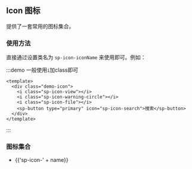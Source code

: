 <script>
  var iconList = require('site/icon.json');
  export default {
    data() {
      return {
        icons: iconList
      };
    }
  }
</script>

## Icon 图标

提供了一套常用的图标集合。

### 使用方法

直接通过设置类名为 `sp-icon-iconName` 来使用即可。例如：

:::demo 一般使用`i`加class即可
```vue
<template>
  <div class="demo-icon">
    <i class="sp-icon-view"></i>
    <i class="sp-icon-warning-circle"></i>
    <i class="sp-icon-file"></i>
    <sp-button type="primary" icon="sp-icon-search">搜索</sp-button>
  </div>
</template>
```
:::

### 图标集合

<ul class="icon-list">
  <li v-for="name in icons" :key="name">
    <span>
      <i :class="'sp-icon-' + name"></i>
      <span class="icon-name">{{'sp-icon-' + name}}</span>
    </span>
  </li>
</ul>

<style>
  .components--main {
    .demo-icon > i {
      color: #606266;
      margin: 0 20px;
      font-size: 1.5em;
      vertical-align: middle;
    }
    .demo-icon > button {
      margin: 0 20px;
    }
    .content > ul.icon-list {
      overflow: hidden;
      list-style: none;
      padding: 0;
      border: solid 1px #eaeefb;
      border-radius: 4px;
    }
    .icon-list li {
      float: left;
      width: 10%;
      text-align: center;
      height: 120px;
      line-height: 120px;
      color: #666;
      font-size: 13px;
      transition: color .15s linear;
      border-right: 1px solid #eee;
      border-bottom: 1px solid #eee;
      margin-right: -1px;
      margin-bottom: -1px;
      vertical-align: middle;
      margin-top: 0;
      span {
        display: inline-block;
        line-height: normal;
        vertical-align: middle;
        font-family: 'Helvetica Neue',Helvetica,'PingFang SC','Hiragino Sans GB','Microsoft YaHei',SimSun,sans-serif;
        color: #99a9bf;
      }
      i {
        display: block;
        font-size: 32px;
        margin-bottom: 15px;
        color: #606266;
      }
      .icon-name {
        display: inline-block;
        padding: 0 3px;
        height: 1em;
        color: #606266;
      }
    }
  }
</style>